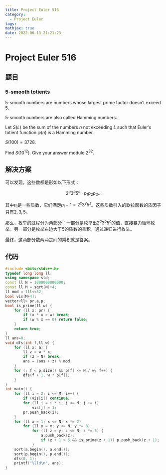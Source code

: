```yaml
---
title: Project Euler 516
category:
  - Project Euler
tags:
mathjax: true
date: 2022-06-13 21:21:23
---
```


<escape><!-- more --></escape>

# Project Euler 516

## 题目

### $5$-smooth totients

$5$-smooth numbers are numbers whose largest prime factor doesn’t exceed $5$.

$5$-smooth numbers are also called Hamming numbers.

Let $S(L)$ be the sum of the numbers $n$ not exceeding $L$ such that Euler’s totient function $\varphi(n)$ is a Hamming number.

$S(100)=3728$.

Find $S(10^{12})$. Give your answer modulo $2^{32}$.

## 解决方案

可以发现，这些数都是形如以下形式：

$$2^a3^b5^c\cdot p_1p_2p_3\dots$$

其中$p_i$是一些质数，它们满足$p_i-1=2^x3^y5^z$。这些质数引入的欧拉函数的质因子只有$2,3,5$。

那么，枚举的过程分为两部分：一部分是枚举出$2^a3^b5^c$的值，直接暴力循环枚举。另一部分是枚举右边大于$5$的质数的乘积，通过递归进行枚举。

最终，这两部分数两两之间的乘积就是答案。

## 代码

```C++
#include <bits/stdc++.h>
typedef long long ll;
using namespace std;
const ll N = 1000000000000;
const ll M = sqrt(N)+4;
ll mod = 1ll<<32;
bool vis[M+4];
vector<ll> pr,a,p;
bool is_prime(ll w) {
    for (ll x: pr) {
        if (x * x > w) break;
        if (w % x == 0) return false;
    }
    return true;
}
ll ans=0;
void dfs(int f,ll w) {
    for (ll x: a) {
        ll z = w * x;
        if (z > N) break;
        ans = (ans + z) % mod;
    }
    for (; f < p.size() && p[f] <= N / w; f++) {
        dfs(f + 1, w * p[f]);
    }
}
int main() {
    for (ll i = 2; i <= M; i++) {
        if (vis[i]) continue;
        for (ll j = i * i; j <= M; j += i)
            vis[j] = 1;
        pr.push_back(i);
    }
    for (ll x = 1; x <= N; x *= 2)
        for (ll y = x; y <= N; y *= 3)
            for (ll z = y; z <= N; z *= 5) {
                a.push_back(z);
                if (z + 1 > 5 && is_prime(z + 1)) p.push_back(z + 1);
            }
    sort(a.begin(), a.end());
    sort(p.begin(), p.end());
    dfs(0, 1);
    printf("%lld\n", ans);
}
```
